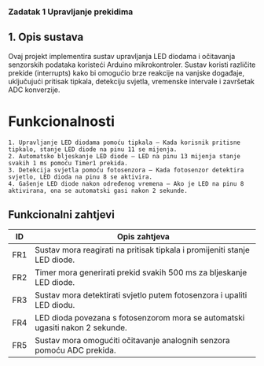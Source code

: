 ### Zadatak 1 Upravljanje prekidima

## 1. Opis sustava

Ovaj projekt implementira sustav upravljanja LED diodama i očitavanja senzorskih podataka koristeći Arduino mikrokontroler. Sustav koristi različite prekide (interrupts) kako bi omogućio brze reakcije na vanjske događaje, uključujući pritisak tipkala, detekciju svjetla, vremenske intervale i završetak ADC konverzije.

# Funkcionalnosti
    1. Upravljanje LED diodama pomoću tipkala – Kada korisnik pritisne tipkalo, stanje LED diode na pinu 11 se mijenja.
    2. Automatsko bljeskanje LED diode – LED na pinu 13 mijenja stanje svakih 1 ms pomoću Timer1 prekida.
    3. Detekcija svjetla pomoću fotosenzora – Kada fotosenzor detektira svjetlo, LED dioda na pinu 8 se aktivira.
    4. Gašenje LED diode nakon određenog vremena – Ako je LED na pinu 8 aktivirana, ona se automatski gasi nakon 2 sekunde.


    
## Funkcionalni zahtjevi 
| ID | Opis zahtjeva |
|---|-------------|
| FR1 | Sustav mora reagirati na pritisak tipkala i promijeniti stanje LED diode.|
| FR2 | Timer mora generirati prekid svakih 500 ms za bljeskanje LED diode.|
| FR3 | Sustav mora detektirati svjetlo putem fotosenzora i upaliti LED diodu.|
| FR4 | LED dioda povezana s fotosenzorom mora se automatski ugasiti nakon 2 sekunde. |
| FR5 | Sustav mora omogućiti očitavanje analognih senzora pomoću ADC prekida. |

